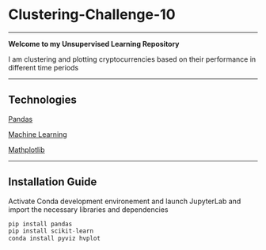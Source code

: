 # Clustering-Challenge-10

---
**Welcome to my Unsupervised Learning Repository**

I am clustering and plotting cryptocurrencies based on their performance in different time periods

---

## Technologies 

[Pandas](https://www.w3schools.com/python/pandas/pandas_intro.asp)

[Machine Learning](https://www.w3schools.com/python/python_ml_k-means.asp)

[Mathplotlib](https://www.w3schools.com/python/matplotlib_intro.asp)

---

## Installation Guide
Activate Conda development environement and launch JupyterLab and import the necessary libraries and dependencies

```python
pip install pandas 
pip install scikit-learn
conda install pyviz hvplot
```



